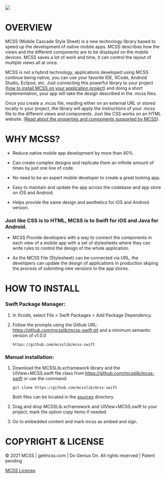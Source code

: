 [![](http://docs.getmcss.com/img/logo_MCSS_pink.37f6be9a.svg)](https://www.getmcss.com)

# OVERVIEW
MCSS (Mobile Cascade Style Sheet) is a new technology library based to speed up the development of native mobile apps. MCSS describes how the views and the different components are to be displayed on the mobile devices. MCSS saves a lot of work and time, it can control the layout of multiple views all at once.

MCSS is not a hybrid technology, applications developed using MCSS continue being native, you can use your favorite IDE, XCode, Android Studio, Eclipse, etc. Just connecting this powerful library to your project ([how to install MCSS on your application project](https://docs.getmcss.com/installation-swift)) and doing a short implementation, your app will take the design described in the .mcss files.

Once you create a .mcss file, residing either on an external URL or stored locally in your project, the library will apply the instructions of your .mcss file to the different views and components. Just like CSS works on an HTML website. ([Read about the properties and components supported by MCSS](https://docs.getmcss.com/selectors)).

# WHY MCSS?

- Reduce native mobile app development by more than 40%.

- Can create complex designs and replicate them an infinite amount of times by just one line of code.

- No need to be an expert mobile developer to create a great looking app.

- Easy to maintain and update the app across the codebase and app store on iOS and Android.

- Helps provide the same design and aesthetics for iOS and Android version.

### Just like CSS is to HTML, MCSS is to Swift for iOS and Java for Android.

- MCSS Provide developers with a way to connect the components in each view of a mobile app with a set of stylesheets where they can write rules to control the design of the whole application.

- As the MCSS File (Stylesheet) can be connected via URL, the developers can update the design of applications in production skiping the process of submiting new versions to the app stores. 

# HOW TO INSTALL

### Swift Package Manager:

1.  In Xcode, select File > Swift Packages > Add Package Dependency.

2.  Follow the prompts using the Github URL: https://github.com/mcsslib/mcss-swift.git and a minimum semantic version of v1.0.0

    ```
    https://github.com/mcsslib/mcss-swift  
    ```


### Manual installation:

1.  Download the MCSSLib.xcframework library and the UIView+MCSS.swift file class from https://github.com/mcsslib/mcss-swift or use the command: 

    ```
    git clone https://github.com/mcsslib/mcss-swift  
    ```

    Both files can be located in the [sources](https://github.com/MCSSLIB/MCSS-Swift/tree/main/Sources) directory.

2.  Drag and drop MCSSLib.xcframework and UIView+MCSS.swift to your project, mark the option copy items if needed.

3.  Go to embedded content and mark mcss as embed and sign.


# COPYRIGHT & LICENSE
© 2021 MCSS | getmcss.com | Do Genius On. All rights reserved | Patent pending 

[MCSS License](https://www.getmcss.com/end-user-license).
